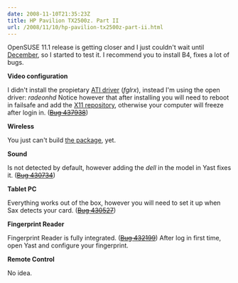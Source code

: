 ```yaml
---
date: 2008-11-10T21:35:23Z
title: HP Pavilion TX2500z. Part II
url: /2008/11/10/hp-pavilion-tx2500z-part-ii.html
---
```


<p>OpenSUSE 11.1 release is getting closer and I just couldn't wait until <a href="http://en.opensuse.org/Roadmap/11.1">December</a>, so I started to test it. I recommend you to install B4, fixes a lot of bugs.</p>
<p><strong>Video configuration</strong></p>
<p>I didn't install the propietary <a href="http://en.opensuse.org/ATI_Driver_HOWTO">ATI driver</a> (<em>fglrx</em>), instead I'm using the open driver: <em>radeonhd</em> Notice however that after installing you will need to reboot in failsafe and add the <a href="http://download.opensuse.org/repositories/X11:/Drivers:/Video/openSUSE_Factory/">X11 repository</a>, otherwise your computer will freeze after login in. (<a href="https://bugzilla.novell.com/show_bug.cgi?id=437938"><del datetime="2008-11-11T03:01:41+00:00">Bug 437938</del></a>)</p>
<p><strong>Wireless</strong></p>
<p>You just can't build <a href="http://www.broadcom.com/support/802.11/linux_sta.php">the package</a>, yet.</p>
<p><strong>Sound</strong></p>
<p>Is not detected by default, however adding the <em>dell</em> in the model in Yast fixes it. (<a href="https://bugzilla.novell.com/show_bug.cgi?id=430734"><del datetime="2008-11-11T03:01:41+00:00">Bug 430734</del></a>)</p>
<p><strong>Tablet PC</strong></p>
<p>Everything works out of the box, however you will need to set it up when Sax detects your card. (<a href="https://bugzilla.novell.com/show_bug.cgi?id=430527"><del datetime="2008-11-11T03:01:41+00:00">Bug 430527</del></a>)</p>
<p><strong>Fingerprint Reader</strong></p>
<p>Fingerprint Reader is fully integrated. (<a href="https://bugzilla.novell.com/show_bug.cgi?id=432199"><del datetime="2008-11-11T03:01:41+00:00">Bug 432199</del></a>) After log in first time, open Yast and configure your fingerprint.</p>
<p><strong>Remote Control</strong></p>
<p>No idea.</p>

